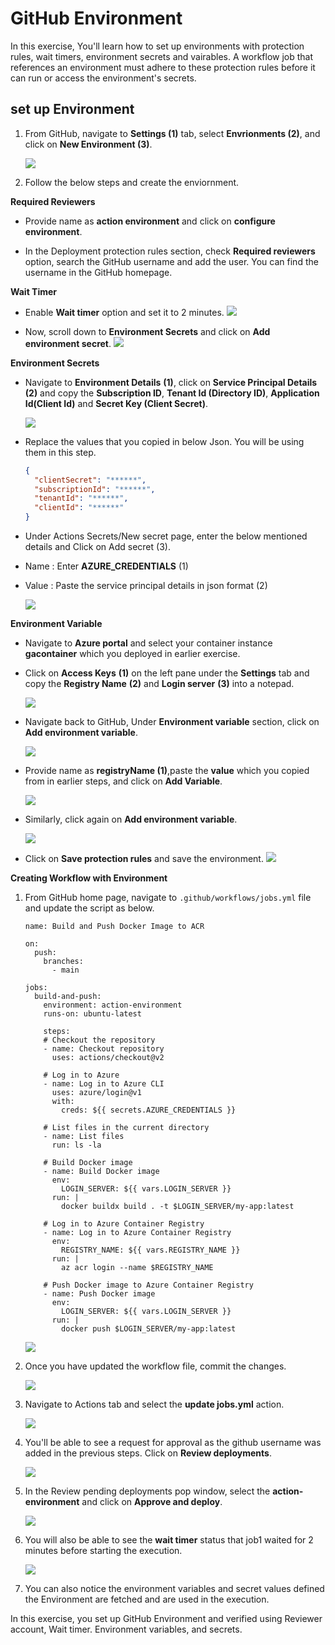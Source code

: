 # GitHub Environment

In this exercise, You'll learn how to set up environments with protection rules, wait timers, environment secrets and vairables. A workflow job that references an environment must adhere to these protection rules before it can run or access the environment's secrets.

## set up Environment

1. From GitHub, navigate to **Settings (1)** tab, select **Envrionments (2)**, and click on **New Environment (3)**.

   ![](../media/env1.png) 

1. Follow the below steps and create the enviornment. 

**Required Reviewers**
   - Provide name as **action environment** and click on **configure environment**.

   - In the Deployment protection rules section, check **Required reviewers** option, search the GitHub username and add the user. You can find the username in the GitHub homepage.

**Wait Timer**
   - Enable **Wait timer** option and set it to 2 minutes.
     ![](../media/env2.png)

   - Now, scroll down to **Environment Secrets** and click on **Add environment secret**.
     ![](../media/env9.png)

   **Environment Secrets**

   - Navigate to **Environment Details** **(1)**, click on **Service Principal Details** **(2)** and copy the **Subscription ID**, **Tenant Id (Directory ID)**, **Application Id(Client Id)** and **Secret Key (Client Secret)**.

     ![](../media/ex2-t4-8.png)
   
   - Replace the values that you copied in below Json. You will be using them in this step.
   
      ```json
      {
        "clientSecret": "******",
        "subscriptionId": "******",
        "tenantId": "******",
        "clientId": "******"
      }
      ```

   - Under Actions Secrets/New secret page, enter the below mentioned details and Click on Add secret (3).

   - Name : Enter **AZURE_CREDENTIALS** (1)
   - Value : Paste the service principal details in json format (2)

     ![](../media/env10.png)

**Environment Variable**

   - Navigate to **Azure portal** and select your container instance **gacontainer<inject key="DeploymentID" enableCopy="false"/>** which you deployed in earlier exercise.

   - Click on **Access Keys** **(1)** on the left pane under the **Settings** tab and copy the **Registry Name** **(2)** and **Login server** **(3)** into a notepad.

     ![](../media/access-keys.png)

   - Navigate back to GitHub, Under **Environment variable** section, click on **Add environment variable**.
   
     ![](../media/env11.png)

   - Provide name as **registryName (1)**,paste the **value** which you copied from in earlier steps, and click on **Add Variable**.

     ![](../media/env12.png)

   - Similarly, click again on **Add environment variable**.

     ![](../media/env13.png)

   - Click on **Save protection rules** and save the environment.
   ![](../media/env3.png)

**Creating Workflow with Environment**

1. From GitHub home page, navigate to `.github/workflows/jobs.yml` file and update the script as below.

    ```
    name: Build and Push Docker Image to ACR
    
    on:
      push:
        branches:
          - main
    
    jobs:
      build-and-push:
        environment: action-environment
        runs-on: ubuntu-latest
    
        steps:
        # Checkout the repository
        - name: Checkout repository
          uses: actions/checkout@v2
    
        # Log in to Azure
        - name: Log in to Azure CLI
          uses: azure/login@v1
          with:
            creds: ${{ secrets.AZURE_CREDENTIALS }}
    
        # List files in the current directory
        - name: List files
          run: ls -la
    
        # Build Docker image
        - name: Build Docker image
          env: 
            LOGIN_SERVER: ${{ vars.LOGIN_SERVER }}
          run: |
            docker buildx build . -t $LOGIN_SERVER/my-app:latest
    
        # Log in to Azure Container Registry
        - name: Log in to Azure Container Registry
          env:
            REGISTRY_NAME: ${{ vars.REGISTRY_NAME }}
          run: |
            az acr login --name $REGISTRY_NAME
    
        # Push Docker image to Azure Container Registry
        - name: Push Docker image
          env:
            LOGIN_SERVER: ${{ vars.LOGIN_SERVER }}
          run: |
            docker push $LOGIN_SERVER/my-app:latest
    ```

   ![](../media/env14.png)

1. Once you have updated the workflow file, commit the changes.

   ![](../media/env4.png)

1. Navigate to Actions tab and select the **update jobs.yml** action.

   ![](../media/env5.png)

1. You'll be able to see a request for approval as the github username was added in the previous steps. Click on **Review deployments**.

   ![](../media/env6.png)

1. In the Review pending deployments pop window, select the **action-environment** and click on **Approve and deploy**.

   ![](../media/env7.png)

1. You will also be able to see the **wait timer** status that job1 waited for 2 minutes before starting the execution.

   ![](../media/env8.png)

1. You can also notice the environment variables and secret values defined the Environment are fetched and are used in the execution.

In this exercise, you set up GitHub Environment and verified using Reviewer account, Wait timer. Environment variables, and secrets.


